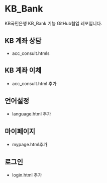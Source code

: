# KB_Bank

KB국민은행 KB_Bank 기능 GitHub협업 레포입니다.

## KB 계좌 상담

- acc_consult.htmls

## KB 계좌 이체

- acc_consult.html 추가

## 언어설정

- language.html 추가

## 마이페이지

- mypage.html추가

## 로그인

- login.html 추가

